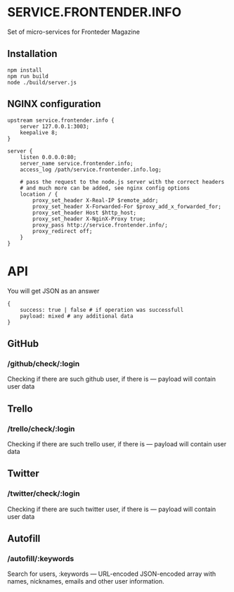 # SERVICE.FRONTENDER.INFO

Set of micro-services for Fronteder Magazine

## Installation

    npm install
    npm run build
    node ./build/server.js

## NGINX configuration

    upstream service.frontender.info {
        server 127.0.0.1:3003;
        keepalive 8;
    }

    server {
        listen 0.0.0.0:80;
        server_name service.frontender.info;
        access_log /path/service.frontender.info.log;

        # pass the request to the node.js server with the correct headers
        # and much more can be added, see nginx config options
        location / {
            proxy_set_header X-Real-IP $remote_addr;
            proxy_set_header X-Forwarded-For $proxy_add_x_forwarded_for;
            proxy_set_header Host $http_host;
            proxy_set_header X-NginX-Proxy true;
            proxy_pass http://service.frontender.info/;
            proxy_redirect off;
        }
    }

# API

You will get JSON as an answer

    {
        success: true | false # if operation was successfull
        payload: mixed # any additional data
    }

## GitHub

### /github/check/:login

Checking if there are such github user, if there is — payload will contain user data

## Trello

### /trello/check/:login

Checking if there are such trello user, if there is — payload will contain user data

## Twitter

### /twitter/check/:login

Checking if there are such twitter user, if there is — payload will contain user data

## Autofill

### /autofill/:keywords

Search for users, :keywords — URL-encoded JSON-encoded array with names, nicknames, emails and other user information.